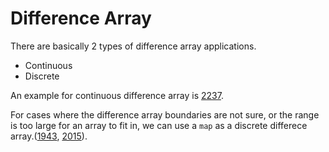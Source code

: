 # Difference Array

There are basically 2 types of difference array applications.
- Continuous
- Discrete

An example for continuous difference array is [2237](2237_count_positions_on_street_with_required_brightness/2237_count_positions_on_street_with_required_brightness.cpp).

For cases where the difference array boundaries are not sure, or the range is too large for an array to fit in, we can use a `map` as a discrete differece array.([1943](1943_describing_the_painting/1943_describing_the_painting.cpp), [2015](2015_average_height_of_buildings_in_each_segment/2015_average_height_of_buildings_in_each_segment.cpp)).